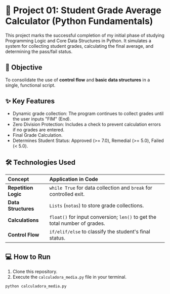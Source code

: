 # 🐍 Project 01: Student Grade Average Calculator (Python Fundamentals)

This project marks the successful completion of my initial phase of studying Programming Logic and Core Data Structures in Python. It simulates a system for collecting student grades, calculating the final average, and determining the pass/fail status.

## 🎯 Objective

To consolidate the use of **control flow** and **basic data structures** in a single, functional script.

## ✨ Key Features

* Dynamic grade collection: The program continues to collect grades until the user inputs "FIM" (End).
* Zero Division Protection: Includes a check to prevent calculation errors if no grades are entered.
* Final Grade Calculation.
* Determines Student Status: Approved (>= 7.0), Remedial (>= 5.0), Failed (< 5.0).

## 🛠️ Technologies Used

| Concept | Application in Code |
| :--- | :--- |
| **Repetition Logic** | `while True` for data collection and `break` for controlled exit. |
| **Data Structures** | `Lists` (`notas`) to store grade collections. |
| **Calculations** | `float()` for input conversion; `len()` to get the total number of grades. |
| **Control Flow** | `if/elif/else` to classify the student's final status. |

## 💻 How to Run

1.  Clone this repository.
2.  Execute the `calculadora_media.py` file in your terminal.

```bash
python calculadora_media.py
